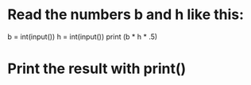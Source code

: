 # Read the numbers b and h like this:
b = int(input())
h = int(input())
print (b * h * .5)
# Print the result with print()
